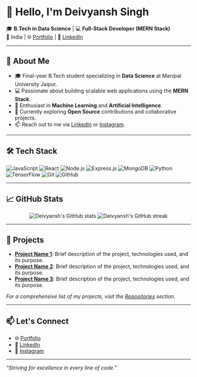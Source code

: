 # 👋 Hello, I'm Deivyansh Singh

🎓 **B.Tech in Data Science** | 💻 **Full-Stack Developer (MERN Stack)**  
📍 India | 🌐 [Portfolio](https://deivyanshsingh.vercel.app/) | 💼 [LinkedIn](https://www.linkedin.com/in/deivyansh-singh)

---

## 🧠 About Me

- 🎓 Final-year B.Tech student specializing in **Data Science** at Manipal University Jaipur.
- 💻 Passionate about building scalable web applications using the **MERN Stack**.
- 🤖 Enthusiast in **Machine Learning** and **Artificial Intelligence**.
- 🌱 Currently exploring **Open Source** contributions and collaborative projects.
- 📫 Reach out to me via [LinkedIn](https://www.linkedin.com/in/deivyansh-singh) or [Instagram](https://www.instagram.com/singhdeivyansh).

---

## 🛠️ Tech Stack

![JavaScript](https://img.shields.io/badge/-JavaScript-black?style=flat-square&logo=javascript)
![React](https://img.shields.io/badge/-React-black?style=flat-square&logo=react)
![Node.js](https://img.shields.io/badge/-Node.js-black?style=flat-square&logo=node.js)
![Express.js](https://img.shields.io/badge/-Express.js-black?style=flat-square&logo=express)
![MongoDB](https://img.shields.io/badge/-MongoDB-black?style=flat-square&logo=mongodb)
![Python](https://img.shields.io/badge/-Python-black?style=flat-square&logo=python)
![TensorFlow](https://img.shields.io/badge/-TensorFlow-black?style=flat-square&logo=tensorflow)
![Git](https://img.shields.io/badge/-Git-black?style=flat-square&logo=git)
![GitHub](https://img.shields.io/badge/-GitHub-black?style=flat-square&logo=github)

---

## 📈 GitHub Stats

<p align="center">
  <img src="https://github-readme-stats.vercel.app/api?username=striver-24&show_icons=true&theme=radical" alt="Deivyansh's GitHub stats" />
  <img src="https://github-readme-streak-stats.herokuapp.com/?user=striver-24&theme=radical" alt="Deivyansh's GitHub streak" />
</p>

---

## 🚀 Projects

- [**Project Name 1**](https://github.com/striver-24/project1): Brief description of the project, technologies used, and its purpose.
- [**Project Name 2**](https://github.com/striver-24/project2): Brief description of the project, technologies used, and its purpose.
- [**Project Name 3**](https://github.com/striver-24/project3): Brief description of the project, technologies used, and its purpose.

*For a comprehensive list of my projects, visit the [Repositories](https://github.com/striver-24?tab=repositories) section.*

---

## 📫 Let's Connect

- 🌐 [Portfolio](https://deivyanshsingh.vercel.app/)
- 💼 [LinkedIn](https://www.linkedin.com/in/deivyansh-singh)
- 📸 [Instagram](https://www.instagram.com/singhdeivyansh)

---

*“Striving for excellence in every line of code.”*
